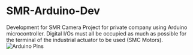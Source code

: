 # SMR-Arduino-Dev
Development for SMR Camera Project for private company using Arduino microcontroller. Digital I/Os must all be occupied as much as possible for the terminal of the industrial actuator to be used (SMC Motors).
![Arduino Pins](https://user-images.githubusercontent.com/47131839/140244300-163ea8bc-1c09-4882-8936-3ca08f083242.png)
